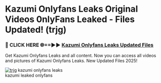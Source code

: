 # Kazumi Onlyfans Leaks Original Videos 0nlyFans Leaked - Files Updated! (trjg)

<h3>🔴 CLICK HERE 🌐==►► <a href="https://tinyurl.com/ms9xzufz" rel="nofollow">Kazumi Onlyfans Leaks Updated Files</a></h3>

Get Kazumi Onlyfans Leaks and all content. Now you can access all videos and pictures of Kazumi Onlyfans Leaks. New Updated Files 2025!

[![trjg](https://i.imgur.com/PQ7UWWw.gif)](https://tinyurl.com/ms9xzufz)
kazumi onlyfans leaks<br>
kazumi leaked onlyfans